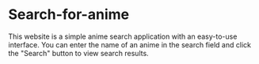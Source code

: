 # Search-for-anime
This website is a simple anime search application with an easy-to-use interface. You can enter the name of an anime in the search field and click the "Search" button to view search results.
